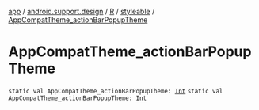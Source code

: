 [app](../../../index.md) / [android.support.design](../../index.md) / [R](../index.md) / [styleable](index.md) / [AppCompatTheme_actionBarPopupTheme](.)

# AppCompatTheme_actionBarPopupTheme

`static val AppCompatTheme_actionBarPopupTheme: `[`Int`](https://kotlinlang.org/api/latest/jvm/stdlib/kotlin/-int/index.html)
`static val AppCompatTheme_actionBarPopupTheme: `[`Int`](https://kotlinlang.org/api/latest/jvm/stdlib/kotlin/-int/index.html)